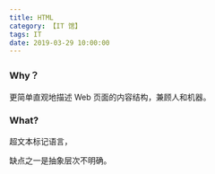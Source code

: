 ```yaml
---
title: HTML
category: 【IT 馆】
tags: IT
date: 2019-03-29 10:00:00
---
```


### Why？

更简单直观地描述 Web 页面的内容结构，兼顾人和机器。

### What?

超文本标记语言，



缺点之一是抽象层次不明确。



<!-- more -->

